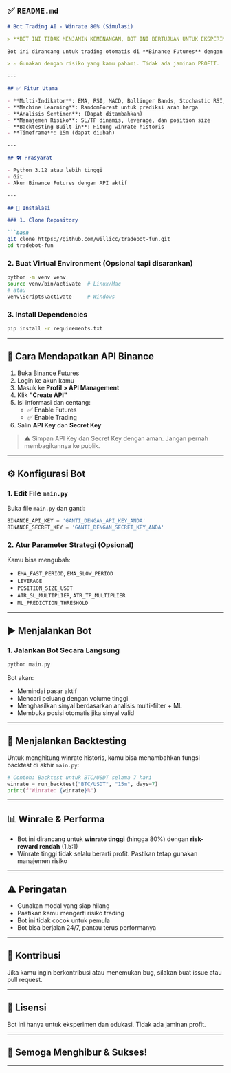 ## ✅ `README.md`

```markdown
# Bot Trading AI - Winrate 80% (Simulasi)

> **BOT INI TIDAK MENJAMIN KEMENANGAN, BOT INI BERTUJUAN UNTUK EKSPERIMEN ATAU FOR FUN SAJA**

Bot ini dirancang untuk trading otomatis di **Binance Futures** dengan analisis teknikal lanjutan, **machine learning**, dan filter multi-indikator untuk meningkatkan akurasi sinyal hingga mendekati **80% winrate** (simulasi).

> ⚠️ Gunakan dengan risiko yang kamu pahami. Tidak ada jaminan PROFIT.

---

## ✅ Fitur Utama

- **Multi-Indikator**: EMA, RSI, MACD, Bollinger Bands, Stochastic RSI, ADX, ATR
- **Machine Learning**: RandomForest untuk prediksi arah harga
- **Analisis Sentimen**: (Dapat ditambahkan)
- **Manajemen Risiko**: SL/TP dinamis, leverage, dan position size
- **Backtesting Built-in**: Hitung winrate historis
- **Timeframe**: 15m (dapat diubah)

---

## 🛠️ Prasyarat

- Python 3.12 atau lebih tinggi
- Git
- Akun Binance Futures dengan API aktif

---

## 🔧 Instalasi

### 1. Clone Repository

```bash
git clone https://github.com/willicc/tradebot-fun.git
cd tradebot-fun
```

### 2. Buat Virtual Environment (Opsional tapi disarankan)

```bash
python -m venv venv
source venv/bin/activate  # Linux/Mac
# atau
venv\Scripts\activate     # Windows
```

### 3. Install Dependencies

```bash
pip install -r requirements.txt
```

---

## 🧠 Cara Mendapatkan API Binance

1. Buka [Binance Futures](https://www.binance.com/en/futures)
2. Login ke akun kamu
3. Masuk ke **Profil > API Management**
4. Klik **"Create API"**
5. Isi informasi dan centang:
   - ✅ Enable Futures
   - ✅ Enable Trading
6. Salin **API Key** dan **Secret Key**

> ⚠️ Simpan API Key dan Secret Key dengan aman. Jangan pernah membagikannya ke publik.

---

## ⚙️ Konfigurasi Bot

### 1. Edit File `main.py`

Buka file `main.py` dan ganti:

```python
BINANCE_API_KEY = 'GANTI_DENGAN_API_KEY_ANDA'
BINANCE_SECRET_KEY = 'GANTI_DENGAN_SECRET_KEY_ANDA'
```

### 2. Atur Parameter Strategi (Opsional)

Kamu bisa mengubah:
- `EMA_FAST_PERIOD`, `EMA_SLOW_PERIOD`
- `LEVERAGE`
- `POSITION_SIZE_USDT`
- `ATR_SL_MULTIPLIER`, `ATR_TP_MULTIPLIER`
- `ML_PREDICTION_THRESHOLD`

---

## ▶️ Menjalankan Bot

### 1. Jalankan Bot Secara Langsung

```bash
python main.py
```

Bot akan:
- Memindai pasar aktif
- Mencari peluang dengan volume tinggi
- Menghasilkan sinyal berdasarkan analisis multi-filter + ML
- Membuka posisi otomatis jika sinyal valid

---

## 🧪 Menjalankan Backtesting

Untuk menghitung winrate historis, kamu bisa menambahkan fungsi backtest di akhir `main.py`:

```python
# Contoh: Backtest untuk BTC/USDT selama 7 hari
winrate = run_backtest("BTC/USDT", "15m", days=7)
print(f"Winrate: {winrate}%")
```

---

## 📊 Winrate & Performa

- Bot ini dirancang untuk **winrate tinggi** (hingga 80%) dengan **risk-reward rendah** (1.5:1)
- Winrate tinggi tidak selalu berarti profit. Pastikan tetap gunakan manajemen risiko

---

## ⚠️ Peringatan

- Gunakan modal yang siap hilang
- Pastikan kamu mengerti risiko trading
- Bot ini tidak cocok untuk pemula
- Bot bisa berjalan 24/7, pantau terus performanya

---

## 🤝 Kontribusi

Jika kamu ingin berkontribusi atau menemukan bug, silakan buat issue atau pull request.

---

## 📄 Lisensi

Bot ini hanya untuk eksperimen dan edukasi. Tidak ada jaminan profit.

---

## 🎉 Semoga Menghibur & Sukses!

---
